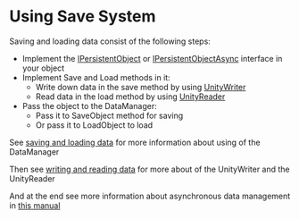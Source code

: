 ﻿# Using Save System

Saving and loading data consist of the following steps:

* Implement the
  [IPersistentObject]() or
  [IPersistentObjectAsync]()
  interface in your object
* Implement Save and Load methods in it:
    * Write down data in the save method by using [UnityWriter]()
    * Read data in the load method by using [UnityReader]()
* Pass the object to the DataManager:
    * Pass it to SaveObject method for saving
    * Or pass it to LoadObject to load

See [saving and loading data](saving-and-loading.md)
for more information about using of the DataManager

Then see [writing and reading data](writing-and-reading.md) for more about of
the UnityWriter and the UnityReader

And at the end see more information about asynchronous
data management in [this manual](async-management.md)